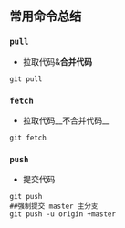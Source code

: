 ## 常用命令总结
### `pull` 
- 拉取代码&__合并代码__
```git
git pull
```

###  `fetch` 
- 拉取代码__不合并代码__
```git
git fetch
```

###   `push` 
- 提交代码
```git
git push
##强制提交 master 主分支
git push -u origin +master
```
